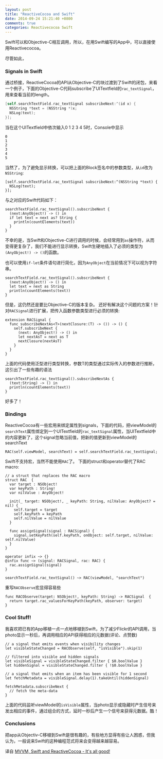 ```yaml
---
layout: post
title: "ReactiveCocoa and Swift"
date: 2014-09-24 15:21:40 +0800
comments: true
categories: Reactivecocoa Swift
---
```


Swift可以和Objective-C相互调用，所以，在用Swift编写的App中，可以直接使用Reactivecocoa。

尽管如此，

### Signals in Swift
通过桥接，ReactiveCocoa的API从Objective-C的块过渡到了Swift的闭包，来看一个例子，下面的Objective-C代码subscribe了UITextfield的`rac_textSignal`，用来查看当前的length。
```swift
[self.searchTextField.rac_textSignal subscribeNext:^(id x) {
  NSString *text = (NSString *)x;
  NSLog(text);
}];
```
当在这个UITextfield中依次输入0 1 2 3 4 5时，Console中显示
```
0
1
2
3
4
5
```
当然了，为了避免显示转换，可以把上面的Block签名中的参数类型，从`id`改为`NSString`:
```
[self.searchTextField.rac_textSignal subscribeNext:^(NSString *text) {
  NSLog(text);
}];
```
与之对应的Swift代码如下：
```
searchTextField.rac_textSignal().subscribeNext {
  (next:AnyObject!) -> () in
  if let text = next as? String {
    println(countElements(text))
  }
}
```
不幸的是，当Swift和Objective-C进行调用的时候，会经常用到`as`操作符，从而变得更复杂了，我们不能进行显示转换，Swift生硬地插入了必须的类型为`(AnyObject!) -> ()`的函数。


也可以使用`if-let`条件语句进行简化，因为`AnyObject`在当前情况下可以视为字符串。
```
searchTextField.rac_textSignal().subscribeNext {
  (next:AnyObject!) -> () in
  let text = next as String
  println(countElements(text))
}
```
但是，这仍然还是要比Objective-C的版本复杂。
还好有解决这个问题的方案！针对`RACSignal`进行扩展，把传入函数参数类型进行必须的转换:
```
extension RACSignal {  
  func subscribeNextAs<T>(nextClosure:(T) -> ()) -> () {
    self.subscribeNext {
      (next: AnyObject!) -> () in
      let nextAsT = next as T
      nextClosure(nextAsT)
    }
  }
}
```
上面的代码使用泛型进行类型转换，参数T的类型通过实际传入的参数进行推断，这引出了一些有趣的语法
```
searchTextField.rac_textSignal().subscribeNextAs {
  (text:String) -> () in
  println(countElements(text))
}
```
好多了！

### Bindings
ReactiveCocoa有一些宏用来绑定属性到signals，下面的代码，把viewModel的`searchText`属性绑定到一个UITextfield的`rac_textSignal`属性，当UITextfield中的内容更新了，这个signal忽略当前值，把新的值更新到viewModel的searchText
```
RAC(self.viewModel, searchText) = self.searchTextField.rac_textSignal;
```
Swift不支持宏，当然不能使用`RAC`了。
下面的struct和operator替代了RAC macro:
```
// a struct that replaces the RAC macro
struct RAC  {
  var target : NSObject!
  var keyPath : String!
  var nilValue : AnyObject!
  
  init(_ target: NSObject!, _ keyPath: String, nilValue: AnyObject? = nil) {
    self.target = target
    self.keyPath = keyPath
    self.nilValue = nilValue
  }
  
  func assignSignal(signal : RACSignal) {
    signal.setKeyPath(self.keyPath, onObject: self.target, nilValue: self.nilValue)
  }
}

operator infix ~> {}
@infix func ~> (signal: RACSignal, rac: RAC) {
  rac.assignSignal(signal)
}
```

```
searchTextField.rac_textSignal() ~> RAC(viewModel, "searchText")
```
重写`RACObserve`宏显得容易些
```
func RACObserve(target: NSObject!, keyPath: String) -> RACSignal  {
  return target.rac_valuesForKeyPath(keyPath, observer: target)
}
```
### Cool Stuff!
我喜欢把已有的App移植一点一点地移植到Swift，为了减少Flickr的API调用，当photo显示一秒后，再调用相应的API获得相应的元数据(评论、点赞数)
```
// a signal that emits events when visibility changes
let visibleStateChanged = RACObserve(self, "isVisible").skip(1)

// filtered into visible and hidden signals
let visibleSignal = visibleStateChanged.filter { $0.boolValue }
let hiddenSignal = visibleStateChanged.filter { !$0.boolValue }

// a signal that emits when an item has been visible for 1 second
let fetchMetadata = visibleSignal.delay(1).takeUntil(hiddenSignal)

fetchMetadata.subscribeNext {
  // fetch the meta-data
}
```
上面的代码监听viewModel的`isVisible`属性，当photo显示或隐藏时产生信号来发出相应的事件，通过组合的方式，延时一秒后产生一个信号来获得元数据。酷！

### Conclusions
把app从Objectiv-C移植到Swift是很有趣的，有些地方显得有些让人困惑，但我认为，一般说来Swift的这种编程范式将来会变得越来越容易。

译自 [
MVVM, Swift and ReactiveCocoa - It's all good!
](http://www.scottlogic.com/blog/2014/07/24/mvvm-reactivecocoa-swift.html)
